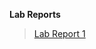**Lab Reports**
>[Lab Report 1](https://shreyavelagala.github.io/cse15l-lab-reports/lab-report-1-week-2.html)
